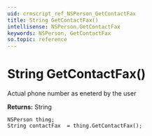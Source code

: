 ```yaml
---
uid: crmscript_ref_NSPerson_GetContactFax
title: String GetContactFax()
intellisense: NSPerson.GetContactFax
keywords: NSPerson, GetContactFax
so.topic: reference
---
```


# String GetContactFax()

Actual phone number as eneterd by the user

**Returns:** String

```crmscript
NSPerson thing;
String contactFax  = thing.GetContactFax();
```

